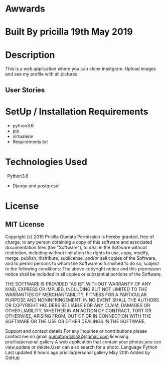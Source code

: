 # Awwards

# Built By pricilla 19th May 2019

# Description
This is a web application where you can clone inastgram. Upload images and see my profile with all pictures.

## User Stories

# SetUp / Installation Requirements
- python3.6
- pip
- virtualenv
- Requirements.txt
# Technologies Used
-Python3.6
- Django and postgresql

# License
## MIT License
Copyright (c) 2019 Pricilla Gumato Permission is hereby granted, free of charge, to any person obtaining a copy of this software and associated documentation files (the "Software"), to deal in the Software without restriction, including without limitation the rights to use, copy, modify, merge, publish, distribute, sublicense, and/or sell copies of the Software, and to permit persons to whom the Software is furnished to do so, subject to the following conditions: The above copyright notice and this permission notice shall be included in all copies or substantial portions of the Software.

THE SOFTWARE IS PROVIDED "AS IS", WITHOUT WARRANTY OF ANY KIND, EXPRESS OR IMPLIED, INCLUDING BUT NOT LIMITED TO THE WARRANTIES OF MERCHANTABILITY, FITNESS FOR A PARTICULAR PURPOSE AND NONINFRINGEMENT. IN NO EVENT SHALL THE AUTHORS OR COPYRIGHT HOLDERS BE LIABLE FOR ANY CLAIM, DAMAGES OR OTHER LIABILITY, WHETHER IN AN ACTION OF CONTRACT, TORT OR OTHERWISE, ARISING FROM, OUT OF OR IN CONNECTION WITH THE SOFTWARE OR THE USE OR OTHER DEALINGS IN THE SOFTWARE.

Support and contact details
For any inquiries or contributions please contact me on gmail gumatopricilla22@gmail.com licensing. pricilla/personal gallery A web application that contain your photos,you can view,update or delete.User can also search for a photo. Language Python Last updated 8 hours ago pricilla/personal gallery May 20th Added by GitHub